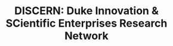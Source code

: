 ---
layout: default
api_or_bulk_downloads: Bulk
citation: 'Arora Ashish, Belenzon Sharon, and Sheer Lia, 2021. "Knowledge spillovers
  and corporate investment in scientific research". American Economic Review, 111(3),
  pp.871-98.​


  Arora Ashish, Belenzon Sharon, and Sheer Lia, 2021. "Matching patents to Compustat
  firms, 1980–2015: Dynamic reassignment, name changes, and ownership structures".
  Research Policy, 50(5), p.104217.'
cost: None
description: 'Patents (as well as scientific articles, and NPL citations at the aggregate
  firm-level) matched to U.S. Compustat firms over the period 1980-2015. In extending
  the match to Compustat up to 2015, we address two major challenges: name changes
  and ownership changes. Our UO and subsidiary historical standardized firm name lists,
  including the dynamic reassignment, are publicly available for researches to match
  to their database of interest.'
documentation: Provided at link
doi: https://doi.org/10.5281/zenodo.4320782`
last_edit: 11/13/2020 17:47:00
location: https://doi.org/10.5281/zenodo.3594642
maintained_by: Lia Sheer
record_creation_timestamp: 11/13/2020 17:47:00
shortname: discern
tags:
- Compustat
- ' Patents'
- ' Publications'
- ' NPL'
- ' Name changes'
- ' Dynamic reassignment'
- ' GVKEY'
timeframe: 1980-2015
title: 'DISCERN: Duke Innovation & SCientific Enterprises Research Network '
uuid: f2fcc603-7883-4e18-a82a-6275ffd82e98
versioning: 'Yes'
---